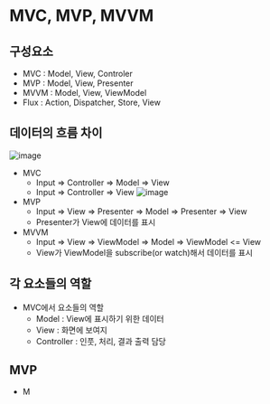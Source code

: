 # MVC, MVP, MVVM
## 구성요소
- MVC : Model, View, Controler
- MVP : Model, View, Presenter
- MVVM : Model, View, ViewModel
- Flux : Action, Dispatcher, Store, View

## 데이터의 흐름 차이
![image](https://github.com/nowispresent/study/assets/113965342/fcdea181-74d5-4427-b049-03b24d5c20f6)
- MVC
  - Input => Controller => Model => View
  - Input => Controller => View
![image](https://github.com/nowispresent/study/assets/113965342/89e412e4-cd18-41d2-80fe-309f862779ee)
- MVP
  - Input => View => Presenter => Model => Presenter => View
  - Presenter가 View에 데이터를 표시
- MVVM
  - Input => View => ViewModel => Model => ViewModel <= View
  - View가 ViewModel을 subscribe(or watch)해서 데이터를 표시
     
## 각 요소들의 역할

- MVC에서 요소들의 역할
  - Model : View에 표시하기 위한 데이터
  - View : 화면에 보여지
  - Controller : 인풋, 처리, 결과 출력 담당
## MVP
- M
